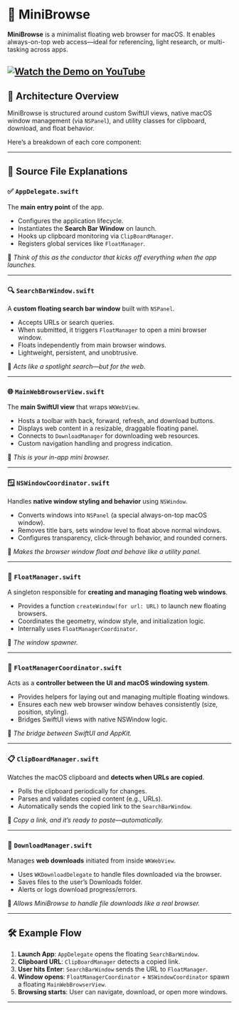 # 🧭 MiniBrowse

**MiniBrowse** is a minimalist floating web browser for macOS. It enables always-on-top web access—ideal for referencing, light research, or multi-tasking across apps.

[![Watch the Demo on YouTube](https://img.youtube.com/vi/OFLy_V1gogI/hqdefault.jpg)](https://youtu.be/OFLy_V1gogI)
---

## 🧱 Architecture Overview

MiniBrowse is structured around custom SwiftUI views, native macOS window management (via `NSPanel`), and utility classes for clipboard, download, and float behavior.

Here’s a breakdown of each core component:

---

## 📂 Source File Explanations

### ✅ `AppDelegate.swift`

The **main entry point** of the app.

- Configures the application lifecycle.
- Instantiates the **Search Bar Window** on launch.
- Hooks up clipboard monitoring via `ClipBoardManager`.
- Registers global services like `FloatManager`.

📌 *Think of this as the conductor that kicks off everything when the app launches.*

---

### 🔍 `SearchBarWindow.swift`

A **custom floating search bar window** built with `NSPanel`.

- Accepts URLs or search queries.
- When submitted, it triggers `FloatManager` to open a mini browser window.
- Floats independently from main browser windows.
- Lightweight, persistent, and unobtrusive.

📌 *Acts like a spotlight search—but for the web.*

---

### 🌐 `MainWebBrowserView.swift`

The **main SwiftUI view** that wraps `WKWebView`.

- Hosts a toolbar with back, forward, refresh, and download buttons.
- Displays web content in a resizable, draggable floating panel.
- Connects to `DownloadManager` for downloading web resources.
- Custom navigation handling and progress indication.

📌 *This is your in-app mini browser.*

---

### 🪟 `NSWindowCoordinator.swift`

Handles **native window styling and behavior** using `NSWindow`.

- Converts windows into `NSPanel` (a special always-on-top macOS window).
- Removes title bars, sets window level to float above normal windows.
- Configures transparency, click-through behavior, and rounded corners.

📌 *Makes the browser window float and behave like a utility panel.*

---

### 🧭 `FloatManager.swift`

A singleton responsible for **creating and managing floating web windows**.

- Provides a function `createWindow(for url: URL)` to launch new floating browsers.
- Coordinates the geometry, window style, and initialization logic.
- Internally uses `FloatManagerCoordinator`.

📌 *The window spawner.*

---

### 🤝 `FloatManagerCoordinator.swift`

Acts as a **controller between the UI and macOS windowing system**.

- Provides helpers for laying out and managing multiple floating windows.
- Ensures each new web browser window behaves consistently (size, position, styling).
- Bridges SwiftUI views with native NSWindow logic.

📌 *The bridge between SwiftUI and AppKit.*

---

### 📋 `ClipBoardManager.swift`

Watches the macOS clipboard and **detects when URLs are copied**.

- Polls the clipboard periodically for changes.
- Parses and validates copied content (e.g., URLs).
- Automatically sends the copied link to the `SearchBarWindow`.

📌 *Copy a link, and it’s ready to paste—automatically.*

---


### 💾 `DownloadManager.swift`

Manages **web downloads** initiated from inside `WKWebView`.

- Uses `WKDownloadDelegate` to handle files downloaded via the browser.
- Saves files to the user’s Downloads folder.
- Alerts or logs download progress/errors.

📌 *Allows MiniBrowse to handle file downloads like a real browser.*

---

## 🛠 Example Flow

1. **Launch App**: `AppDelegate` opens the floating `SearchBarWindow`.
2. **Clipboard URL**: `ClipBoardManager` detects a copied link.
3. **User hits Enter**: `SearchBarWindow` sends the URL to `FloatManager`.
4. **Window opens**: `FloatManagerCoordinator` + `NSWindowCoordinator` spawn a floating `MainWebBrowserView`.
5. **Browsing starts**: User can navigate, download, or open more windows.

---

